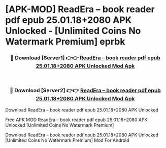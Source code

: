 # [APK-MOD] ReadEra – book reader pdf epub 25.01.18+2080 APK Unlocked - [Unlimited Coins No Watermark Premium] eprbk



<div align="center">
<h3>🔴 Download [Server1] 👉👉 <a href="https://momento.my/?title=ReadEra_–_book_reader_pdf_epub_25.01.18+2080_APK_Unlocked">ReadEra – book reader pdf epub 25.01.18+2080 APK Unlocked Mod Apk</a></h3><br>

<h3>🔴 Download [Server2] 👉👉 <a href="https://momento.my/?title=ReadEra_–_book_reader_pdf_epub_25.01.18+2080_APK_Unlocked">ReadEra – book reader pdf epub 25.01.18+2080 APK Unlocked Mod Apk</a></h3>
</div>



Download ReadEra – book reader pdf epub 25.01.18+2080 APK Unlocked 

Free APK MOD ReadEra – book reader pdf epub 25.01.18+2080 APK Unlocked [Unlimited Coins No Watermark Premium]

Download ReadEra – book reader pdf epub 25.01.18+2080 APK Unlocked [Unlimited Coins No Watermark Premium] Mod For Android
